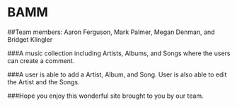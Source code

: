 # BAMM
##Team members: Aaron Ferguson, Mark Palmer, Megan Denman, and Bridget Klingler

###A music collection including Artists, Albums, and Songs where the users can create a comment. 

###A user is able to add a Artist, Album, and Song. User is also able to edit the Artist and the Songs.

###Hope you enjoy this wonderful site brought to you by our team. 
